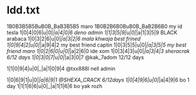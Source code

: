 # Idd.txt
1B0B3B5B5BuB0B_BaB3B5B5  maro
1B0B2B6B0BuB0B_BaB2B6B0    my id tesla 
1|0|4|0|6|u|0|_|a|4|0|6     deno admin
1|1|3|5|9|u|0|_|a|1|3|5|9  BLACK arabaca
1|0|3|2|6|u|0|_|a|3|2|6    mala khwaja best frined
1|0|9|4|2|u|0|_|a|9|4|2   my best friend captin
1|0|3|5|5|u|0|_|a|3|5|5  my best friend maro
1|0|2|6|0|u|0|_|a|2|6|0   ide xom
1|0|3|4|3|u|0|_|a|3|4|3    sheracrak 6/12 days
1|0|3|0|7|u|0|_|a|3|0|7    @kak_7adom 12/12 days

1|1|0|9|4|u|0|_|a|1|0|9|4   @txx888l nell admin

1|0|6|9|1|u|0|_|a|6|9|1    @SHEXA_CRACK 6/12days
1|0|4|9|6|u|0|_|a|4|9|6    bo 1 day
1|1|1|6|6|u|0|_|a|1|1|6|6   bo yak rozh
